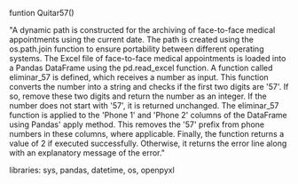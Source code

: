 funtion Quitar57()	

"A dynamic path is constructed for the archiving of face-to-face medical appointments using the current date. The path is created using the os.path.join function to ensure portability between different operating systems.
The Excel file of face-to-face medical appointments is loaded into a Pandas DataFrame using the pd.read_excel function.
A function called eliminar_57 is defined, which receives a number as input. This function converts the number into a string and checks if the first two digits are '57'. If so, remove these two digits and return the number as an integer. If the number does not start with '57', it is returned unchanged.
The eliminar_57 function is applied to the 'Phone 1' and 'Phone 2' columns of the DataFrame using Pandas' apply method. This removes the '57' prefix from phone numbers in these columns, where applicable.
Finally, the function returns a value of 2 if executed successfully. Otherwise, it returns the error line along with an explanatory message of the error."	

libraries: sys, pandas, datetime, os, openpyxl
